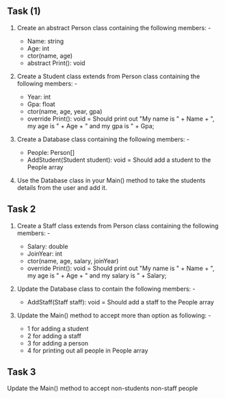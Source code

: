 ## Task (1)

1) Create an abstract Person class containing the following members: -
    - Name: string
    - Age: int
    - ctor(name, age)
    - abstract Print(): void

2) Create a Student class extends from Person class containing the following members: -
    - Year: int
    - Gpa: float
    - ctor(name, age, year, gpa)
    - override Print(): void
        = Should print out "My name is " + Name + ", my age is " + Age + " and my gpa is " + Gpa;

3) Create a Database class containing the following members: -
    - People: Person[]
    - AddStudent(Student student): void
        = Should add a student to the People array

4) Use the Database class in your Main() method to take the students details from the user and add it.

## Task 2

1) Create a Staff class extends from Person class containing the following members: -
    - Salary: double
    - JoinYear: int
    - ctor(name, age, salary, joinYear)
    - override Print(): void
        = Should print out "My name is " + Name + ", my age is " + Age + " and my salary is " + Salary;

2) Update the Database class to contain the following members: -
    - AddStaff(Staff staff): void
        = Should add a staff to the People array

3) Update the Main() method to accept more than option as following: -
    - 1 for adding a student
    - 2 for adding a staff
    - 3 for adding a person
    - 4 for printing out all people in People array

## Task 3

Update the Main() method to accept non-students non-staff people